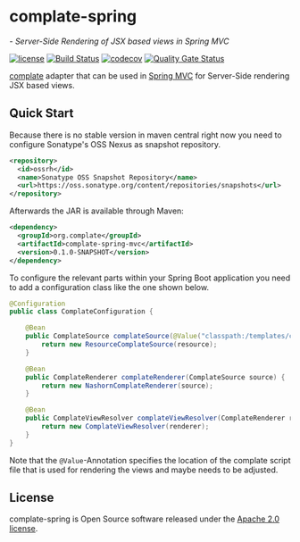 # complate-spring
*- Server-Side Rendering of JSX based views in Spring MVC*

[![license](https://img.shields.io/badge/License-Apache%202.0-blue.svg)](https://www.apache.org/licenses/LICENSE-2.0) [![Build Status](https://travis-ci.org/complate/complate-spring.svg?branch=master)](https://travis-ci.org/complate/complate-spring) [![codecov](https://codecov.io/gh/complate/complate-spring/branch/master/graph/badge.svg)](https://codecov.io/gh/complate/complate-spring) [![Quality Gate Status](https://sonarcloud.io/api/project_badges/measure?project=org.complate%3Acomplate-spring-mvc&metric=alert_status)](https://sonarcloud.io/dashboard?id=org.complate%3Acomplate-spring-mvc)

[complate](https://complate.org) adapter that can be used in
[Spring MVC](https://docs.spring.io/spring/docs/current/spring-framework-reference/web.html)
for Server-Side rendering JSX based views.


## Quick Start

Because there is no stable version in maven central right now you need to
configure Sonatype's OSS Nexus as snapshot repository.

```xml
<repository>
  <id>ossrh</id>
  <name>Sonatype OSS Snapshot Repository</name>
  <url>https://oss.sonatype.org/content/repositories/snapshots</url>
</repository>
```

Afterwards the JAR is available through Maven:

```xml
<dependency>
  <groupId>org.complate</groupId>
  <artifactId>complate-spring-mvc</artifactId>
  <version>0.1.0-SNAPSHOT</version>
</dependency>
```

To configure the relevant parts within your Spring Boot application you need to
add a configuration class like the one shown below.

```java
@Configuration
public class ComplateConfiguration {

    @Bean
    public ComplateSource complateSource(@Value("classpath:/templates/complate/bundle.js") Resource resource) {
        return new ResourceComplateSource(resource);
    }

    @Bean
    public ComplateRenderer complateRenderer(ComplateSource source) {
        return new NashornComplateRenderer(source);
    }

    @Bean
    public ComplateViewResolver complateViewResolver(ComplateRenderer renderer) {
        return new ComplateViewResolver(renderer);
    }
}
```

Note that the `@Value`-Annotation specifies the location of the complate script
file that is used for rendering the views and maybe needs to be adjusted.


## License

complate-spring is Open Source software released under the
[Apache 2.0 license](http://www.apache.org/licenses/LICENSE-2.0.html).
